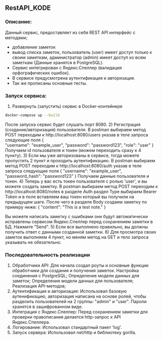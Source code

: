 ## RestAPI_KODE

### Описание:

Данный сервис, предоставляет из себя REST API интерфейс с методами;
- добавление заметок
- вывод списка заметок, пользователь (user) имеет доступ только к своим заметкам, администратор (admin) имеет доступ ко всем заметкам (Данные хранятся в PostgreSQL).
- Сервис интегрирован с Яндекс.Спеллер (валидация орфографических ошибок).
- В сервисе предусмотрена аутентификация и авторизация.
- Так же прописаны основные тесты.

### Запуск сервиса:
1) Развернуть (запустить) сервис в Docker-контейнере
```bash
docker-compose up --build
```
После запуска сервис будет слушать порт 8080.
2) Регистрация (создание/авторизация) пользователя. В postman выбираем метод POST переходим к http://localhost:8080/users указав в теле запроса следующие поля
   {    
   "username": "example_user",
   "password": "password123",
   "role": "user"
   }
   Получаем id пользователя и токен (можем переходить сразу к 4 пункту).
3) Если мы уже авторизованы в сервисе, тогда можете пропустить 2 пункт и проходить аутентификацию. В postman выбираем метод POST переходим к http://localhost:8080/auth указав в теле запроса следующие поля
   {
   "username": "example_user",
   "password_hash": "password123"
   }
   Получаем данные пользователя и токен.
4) Теперь у вас есть токен пользователя с ролью 'user', и вы можете создать заметку. В postman выбираем метод POST переходим к http://localhost:8080/notes в разделе Auth раздел Type выбираем Bearer Token и в поле вставляем ваш токен который вы получили на предыдущем шаге. После чего в разделе Body создаем заметку по примеру ниже:
   {
   "content": "This is a test note."
   }

Вы можете написать заметку с ошибками они будут автоматически исправлены сервисом Яндекс.Спеллер перед сохранением заметки в БД. Нажмите "Send".
5) Если все выполнено правильно, вы должны получить ответ с данными созданной заметки.
6) Для просмотра своих заметок выполняем 4 пункт, но меням метод на GET и тело запроса указывать не обязательно.

### Последовательность реализации
1) Обработчики API: Для начала создал роуты и основные функции обработчики для создания и получения заметок.
   Настройка соединения с PostgreSQL;
   Определение модели данных для заметок;
   Определение модели данных для пользователя;
   Реализация API-методов;
2) Аутентификация и авторизация: Использовал базовую аутенификацию, авторизация написана на основе ролей, чтобы разделить пользователей на 2 группы: "admin" и "user". Пароли хранятся в зашифрованном виде.
3) Интеграция с Яндекс.Спеллер: Перед сохранением заметки для проверки правописания делается http-запрос к API Яндекс.Спеллера.
4) Логирование: Использовал стандартный пакет 'log'.
5) Запуск сервера: Использовал net/http и библиотеку gorilla.